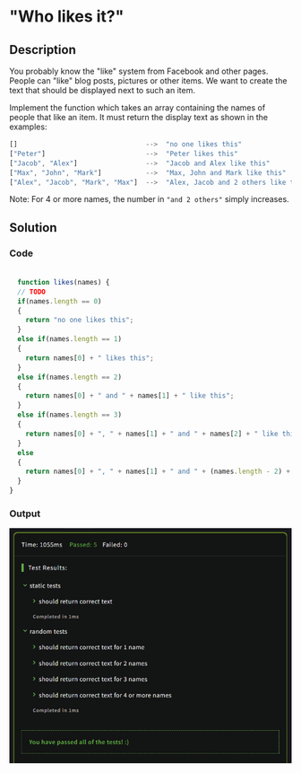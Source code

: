 # "Who likes it?"

## Description

You probably know the "like" system from Facebook and other pages. People can "like" blog posts, pictures or other items. We want to create the text that should be displayed next to such an item.

Implement the function which takes an array containing the names of people that like an item. It must return the display text as shown in the examples:

```JavaScript
[]                                -->  "no one likes this"
["Peter"]                         -->  "Peter likes this"
["Jacob", "Alex"]                 -->  "Jacob and Alex like this"
["Max", "John", "Mark"]           -->  "Max, John and Mark like this"
["Alex", "Jacob", "Mark", "Max"]  -->  "Alex, Jacob and 2 others like this"
```

Note: For 4 or more names, the number in `"and 2 others"` simply increases.

## Solution

### Code

```JavaScript

  function likes(names) {
  // TODO
  if(names.length == 0)
  {
    return "no one likes this";
  }
  else if(names.length == 1)
  {
    return names[0] + " likes this";
  }
  else if(names.length == 2)
  {
    return names[0] + " and " + names[1] + " like this";
  }
  else if(names.length == 3)
  {
    return names[0] + ", " + names[1] + " and " + names[2] + " like this";
  }
  else
  {
    return names[0] + ", " + names[1] + " and " + (names.length - 2) + " others like this";
  }
}
```

### Output

<img src="./../Images/likes.png" alt="drawing"/><br>